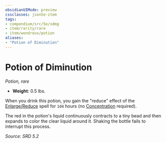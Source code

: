 ```yaml
---
obsidianUIMode: preview
cssclasses: json5e-item
tags:
- compendium/src/5e/xdmg
- item/rarity/rare
- item/wondrous/potion
aliases: 
- "Potion of Diminution"
---
```

# Potion of Diminution
*Potion, rare*  

- **Weight**: 0.5 lbs.

When you drink this potion, you gain the "reduce" effect of the [Enlarge/Reduce](enlarge-reduce-xphb.md) spell for `1d4` hours (no [Concentration](conditions.md#Concentration) required).

The red in the potion's liquid continuously contracts to a tiny bead and then expands to color the clear liquid around it. Shaking the bottle fails to interrupt this process.

*Source: SRD 5.2*
